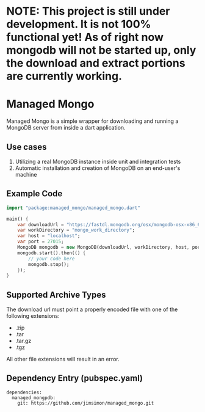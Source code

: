 **NOTE: This project is still under development.  It is not 100% functional yet!  As of right now mongodb will not be started up, only the download and extract portions are currently working.**
=============

Managed Mongo
=============

Managed Mongo is a simple wrapper for downloading and running a MongoDB server from inside a dart application.

Use cases
----------
1. Utilizing a real MongoDB instance inside unit and integration tests
2. Automatic installation and creation of MongoDB on an end-user's machine

Example Code
-------------
```dart
import "package:managed_mongo/managed_mongo.dart"

main() {
    var downloadUrl = "https://fastdl.mongodb.org/osx/mongodb-osx-x86_64-2.6.5.tgz";
    var workDirectory = "mongo_work_directory";
    var host = "localhost";
    var port = 27015;
    MongoDB mongodb = new MongoDB(downloadUrl, workDirectory, host, port);
    mongodb.start().then(() {
        // your code here
        mongodb.stop();
    });
}
```

Supported Archive Types
-----------------------
The download url must point a properly encoded file with one of the following extensions:

* .zip
* .tar
* .tar.gz
* .tgz

All other file extensions will result in an error.

Dependency Entry (pubspec.yaml)
----------------
```
dependencies:
  managed_mongpdb:
    git: https://github.com/jimsimon/managed_mongo.git
```